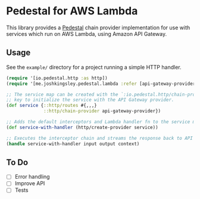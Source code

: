 Pedestal for AWS Lambda
=======================

This library provides a [Pedestal](http://pedestal.io) chain provider
implementation for use with services which run on AWS Lambda, using
Amazon API Gateway.

Usage
-----

See the `example/` directory for a project running a simple HTTP handler.

``` clojure
(require '[io.pedestal.http :as http])
(require '[me.joshkingsley.pedestal.lambda :refer [api-gateway-provider handle]])

;; The service map can be created with the `:io.pedestal.http/chain-provider`
;; key to initialize the service with the API Gateway provider.
(def service {::http/routes #{,,,}
              ::http/chain-provider api-gateway-provider})

;; Adds the default interceptors and Lambda handler fn to the service map.
(def service-with-handler (http/create-provider service))

;; Executes the interceptor chain and streams the response back to API Gateway.
(handle service-with-handler input output context)
```

To Do
-----

- [ ] Error handling
- [ ] Improve API
- [ ] Tests
